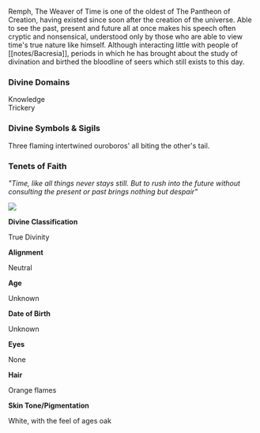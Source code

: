 Remph, The Weaver of Time is one of the oldest of The Pantheon of Creation, having existed since soon after the creation of the universe. Able to see the past, present and future all at once makes his speech often cryptic and nonsensical, understood only by those who are able to view time's true nature like himself. Although interacting little with people of [[notes/Bacresia]], periods in which he has brought about the study of divination and birthed the bloodline of seers which still exists to this day.

### Divine Domains

Knowledge  
Trickery

### Divine Symbols & Sigils

Three flaming intertwined ouroboros' all biting the other's tail.

### Tenets of Faith

_"Time, like all things never stays still. But to rush into the future without consulting the present or past brings nothing but despair"_ 

![](assets/remph.jpg)

**Divine Classification**

True Divinity

**Alignment**

Neutral

**Age**

Unknown

**Date of Birth**

Unknown

**Eyes**

None

**Hair**

Orange flames

**Skin Tone/Pigmentation**

White, with the feel of ages oak